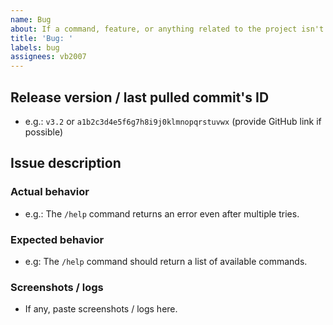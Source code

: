 ```yaml
---
name: Bug
about: If a command, feature, or anything related to the project isn't working properly.
title: 'Bug: '
labels: bug
assignees: vb2007
---
```


## Release version / last pulled commit's ID

- e.g.: `v3.2` or `a1b2c3d4e5f6g7h8i9j0klmnopqrstuvwx` (provide GitHub link if possible)

## Issue description

### Actual behavior

- e.g.: The `/help` command returns an error even after multiple tries.

### Expected behavior

- e.g: The `/help` command should return a list of available commands.

### Screenshots / logs

- If any, paste screenshots / logs here.

